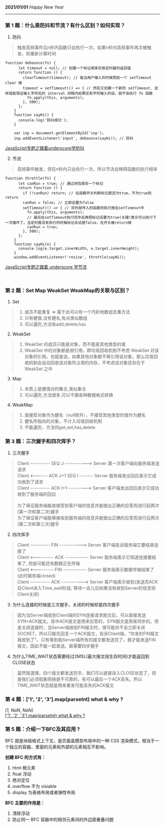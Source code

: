 **2021/01/01**
*Happy New Year*

---


### 第 1 题：什么是防抖和节流？有什么区别？如何实现？

1. 防抖<br/>
>触发高频事件后n秒内函数只会执行一次，如果n秒内高频事件再次被触发，则重新计算时间
```
function debounce(fn) {
      let timeout = null; // 创建一个标记用来存放定时器的返回值
      return function () {
        clearTimeout(timeout); // 每当用户输入的时候把前一个 setTimeout clear 掉
        timeout = setTimeout(() => { // 然后又创建一个新的 setTimeout, 这样就能保证输入字符后的 interval 间隔内如果还有字符输入的话，就不会执行 fn 函数
          fn.apply(this, arguments);
        }, 500);
      };
    }
    function sayHi() {
      console.log('防抖成功');
    }

    var inp = document.getElementById('inp');
    inp.addEventListener('input', debounce(sayHi)); // 防抖

```
[JavaScript专题之跟着underscore学防抖](https://github.com/mqyqingfeng/Blog/issues/22)

2. 节流<br/>
>高频事件触发，但在n秒内只会执行一次，所以节流会稀释函数的执行频率
```
function throttle(fn) {
      let canRun = true; // 通过闭包保存一个标记
      return function () {
        if (!canRun) return; // 在函数开头判断标记是否为true，不为true则return
        canRun = false; // 立即设置为false
        setTimeout(() => { // 将外部传入的函数的执行放在setTimeout中
          fn.apply(this, arguments);
          // 最后在setTimeout执行完毕后再把标记设置为true(关键)表示可以执行下一次循环了。当定时器没有执行的时候标记永远是false，在开头被return掉
          canRun = true;
        }, 500);
      };
    }
    function sayHi(e) {
      console.log(e.target.innerWidth, e.target.innerHeight);
    }
    window.addEventListener('resize', throttle(sayHi));

```
[JavaScript专题之跟着 underscore 学节流](https://github.com/mqyqingfeng/Blog/issues/26)


<br/>


### 第 2 题：Set Map WeakSet WeakMap的关联与区别？

1. Set<br/>
> 1. 成员不能重复 => 基于此可以有一个巧妙地数组去重方法
> 2. 只有健值,没有健名,有点类似数组
> 3. 可以遍历,方法有add,delete,has

2. WeakSet<br/>
> 1. WeakSet 的成员只能是对象，而不能是其他类型的值
> 2. WeakSet 中的对象都是弱引用，即垃圾回收机制不考虑 WeakSet 对该对象的引用，也就是说，如果其他对象都不再引用该对象，那么垃圾回收机制会自动回收该对象所占用的内存，不考虑该对象还存在于 WeakSet 之中

3. Map<br/>
> 1. 本质上是健值对的集合,类似集合
> 2. 可以遍历,方法很多,可以干跟各种数据格式转换

4. WeakMap<br/>
> 1. 直接受对象作为健名（null除外），不接受其他类型的值作为健名
> 2. 健名所指向的对象，不计入垃圾回收机制
> 3. 不能遍历，方法同get,set,has,delete


### 第 3 题：三次握手和四次挥手？

1. 三次握手<br/>
> Client ---------- SEQ J -----------> Server 第一次客户端向服务端发送请求 <br/>
> Client <------ ACK J+1 SEQ I ------- Server 服务端发出回应表示它成功收到了请求 <br/>
> Client ---------- ACK I+1 ---------> Server 客户端发出回应表示它成功收到了服务端的回应 <br/>
> <br/>
> 为了保证服务端能收接受到客户端的信息并能做出正确的应答而进行前两次(第一次和第二次)握手 <br/>
> 为了保证客户端能够接收到服务端的信息并能做出正确的应答而进行后两次(第二次和第三次)握手 <br/>

2. 四次挥手<br/>
> Client ---------- FIN  -----------> Server 客户端告诉服务端它要结束连接了 <br/>
> Client <--------- ACK  ------------ Server 服务端表示它知道连接要结束了, 但是可能还有数据正在传输 <br/>
> Client <--------- FIN  ------------ Server 服务端表示数据传输结束了(此时服务端closed) <br/>
> Client ---------- ACK  -----------> Server 客户端表示收到(发送完ACK后Client进入Time_wait阶段, 等待一会儿后如果没有收到Server的信息则Client关闭) <br/>

3. 为什么连接的时候是三次握手，关闭的时候却是四次握手<br/>
> 因为当Server端收到Client端的SYN连接请求报文后，可以直接发送SYN+ACK报文。其中ACK报文是用来应答的，SYN报文是用来同步的。但是关闭连接时，当Server端收到FIN报文时，很可能并不会立即关闭SOCKET，所以只能先回复一个ACK报文，告诉Client端，"你发的FIN报文我收到了"。只有等到我Server端所有的报文都发送完了，我才能发送FIN报文，因此不能一起发送。故需要四步握手

4. 为什么TIME_WAIT状态需要经过2MSL(最大报文段生存时间)才能返回到CLOSE状态
> 虽然按道理，四个报文都发送完毕，我们可以直接进入CLOSE状态了，但是我们必须假象网络是不可靠的，有可以最后一个ACK丢失。所以TIME_WAIT状态就是用来重发可能丢失的ACK报文

### 第 4 题：['1', '2', '3'].map(parseInt) what & why ?
*[1, NaN, NaN]* <br/>
[['1', '2', '3'].map(parseInt) what & why ?](https://github.com/sisterAn/blog/issues/19)

### 第 5 题：介绍一下BFC及其应用 ?

BFC 就是块级格式上下文，是页面盒模型布局中的一种 CSS 渲染模式，相当于一个独立的容器，里面的元素和外部的元素相互不影响。<br/>

**创建 BFC 的方式有：**
1. html 根元素
2. float 浮动
3. 绝对定位
4. overflow 不为 visiable
5. display 为表格布局或者弹性布局

**BFC 主要的作用是：**
1. 清除浮动
2. 防止同一 BFC 容器中的相邻元素间的外边距重叠问题

